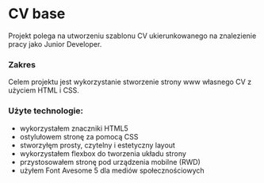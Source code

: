 # CV base

Projekt polega na utworzeniu szablonu CV ukierunkowanego na znalezienie pracy jako Junior Developer.

### Zakres

Celem projektu jest wykorzystanie stworzenie strony www własnego CV z użyciem HTML i CSS.

### Użyte technologie:
- wykorzystałem znaczniki HTML5
- ostylułowem stronę za pomocą CSS
- stworzyłęm prosty, czytelny i estetyczny layout
- wykorzystałem flexbox do tworzenia układu strony
- przystosowałem stronę pod urządzenia mobilne (RWD)
- użyłem Font Avesome 5 dla mediów społecznościowych

 